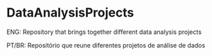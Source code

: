# DataAnalysisProjects

ENG: Repository that brings together different data analysis projects


PT/BR: Repositório que reune diferentes projetos de análise de dados
